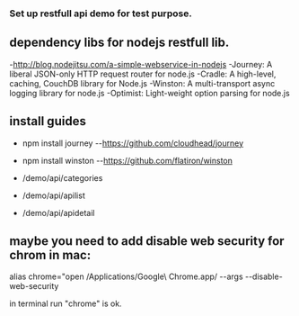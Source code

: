 ### Set up restfull api demo for test purpose.


## dependency libs for nodejs restfull lib.

-http://blog.nodejitsu.com/a-simple-webservice-in-nodejs
-Journey: A liberal JSON-only HTTP request router for node.js
-Cradle: A high-level, caching, CouchDB library for Node.js
-Winston: A multi-transport async logging library for node.js
-Optimist: Light-weight option parsing for node.js

## install guides

- npm install journey     --https://github.com/cloudhead/journey
- npm install winston     --https://github.com/flatiron/winston


- /demo/api/categories
- /demo/api/apilist
- /demo/api/apidetail

## maybe you need to add disable web security for chrom in mac:

alias chrome="open /Applications/Google\ Chrome.app/ --args --disable-web-security

in terminal run  "chrome" is ok.